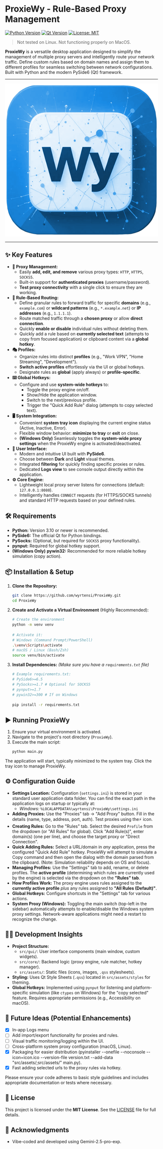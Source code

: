# ProxieWy - Rule-Based Proxy Management

[![Python Version](https://img.shields.io/badge/python-3.10+-blue.svg)](https://www.python.org/downloads/)
[![Qt Version](https://img.shields.io/badge/Qt%20for%20Python-PySide6-green.svg)](https://www.qt.io/qt-for-python)
[![License: MIT](https://img.shields.io/badge/License-MIT-yellow.svg)](https://opensource.org/licenses/MIT)

> Not tested on Linux. Not functioning properly on MacOS.

**ProxieWy** is a versatile desktop application designed to simplify the management of multiple proxy servers and intelligently route your network traffic. Define custom rules based on domain names and assign them to different profiles for seamless switching between network configurations. Built with Python and the modern PySide6 (Qt) framework.

---

![Logo](logo.png)

---

## ✨ Key Features

*   **🚀 Proxy Management:**
    *   Easily **add, edit, and remove** various proxy types: `HTTP`, `HTTPS`, `SOCKS5`.
    *   Built-in support for **authenticated proxies** (username/password).
    *   **Test proxy connectivity** with a single click to ensure they are working.
*   **🚦 Rule-Based Routing:**
    *   Define granular rules to forward traffic for specific **domains** (e.g., `example.com`) or **wildcard patterns** (e.g., `*.example.net`) or **IP addresses** (e.g., `1.1.1.1`).
    *   Route matched traffic through a **chosen proxy** or allow **direct connection**.
    *   Quickly **enable or disable** individual rules without deleting them.
    *   Quickly add a rule based on **currently selected text** (attempts to copy from focused application) or clipboard content via a **global hotkey**.
*   **🎭 Profiles:**
    *   Organize rules into distinct **profiles** (e.g., "Work VPN", "Home Streaming", "Development").
    *   **Switch active profiles** effortlessly via the UI or global hotkeys.
    *   Designate rules as **global** (apply always) or **profile-specific**.
*   **⌨️ Global Hotkeys:**
    *   Configure and use **system-wide hotkeys** to:
        *   Toggle the proxy engine on/off.
        *   Show/Hide the application window.
        *   Switch to the next/previous profile.
        *   Trigger the "Quick Add Rule" dialog (attempts to copy selected text).
*   **🖥️ System Integration:**
    *   Convenient **system tray icon** displaying the current engine status (Active, Inactive, Error).
    *   Flexible window behavior: **minimize to tray** or **exit** on close.
    *   **(Windows Only)** Seamlessly toggles the **system-wide proxy settings** when the ProxieWy engine is activated/deactivated.
*   **🎨 User Interface:**
    *   Modern and intuitive UI built with **PySide6**.
    *   Choose between **Dark** and **Light** visual themes.
    *   Integrated **filtering** for quickly finding specific proxies or rules.
    *   Dedicated **Logs view** to see console output directly within the application.
*   **⚙️ Core Engine:**
    *   Lightweight local proxy server listens for connections (default: `127.0.0.1:8080`).
    *   Intelligently handles `CONNECT` requests (for HTTPS/SOCKS tunnels) and standard HTTP requests based on your defined rules.

## 🛠️ Requirements

*   **Python:** Version 3.10 or newer is recommended.
*   **PySide6:** The official Qt for Python bindings.
*   **PySocks:** (Optional, but required for `SOCKS5` proxy functionality).
*   **pynput:** Required for global hotkey support.
*   **(Windows Only)** **pywin32:** Recommended for more reliable hotkey simulation (copy action).

## 📦 Installation & Setup

1.  **Clone the Repository:**
    ```bash
    git clone https://github.com/wyrtensi/ProxieWy.git
    cd ProxieWy
    ```

2.  **Create and Activate a Virtual Environment** (Highly Recommended):
    ```bash
    # Create the environment
    python -m venv venv

    # Activate it:
    # Windows (Command Prompt/PowerShell)
    .\venv\Scripts\activate
    # macOS / Linux (Bash/Zsh)
    source venv/bin/activate
    ```

3.  **Install Dependencies:**
    *(Make sure you have a `requirements.txt` file)*
    ```bash
    # Example requirements.txt:
    # PySide6>=6.5
    # PySocks>=1.7 # Optional for SOCKS5
    # pynput>=1.7
    # pywin32>=300 # If on Windows

    pip install -r requirements.txt
    ```

## ▶️ Running ProxieWy

1.  Ensure your virtual environment is activated.
2.  Navigate to the project's root directory (`ProxieWy`).
3.  Execute the main script:
    ```bash
    python main.py
    ```

The application will start, typically minimized to the system tray. Click the tray icon to manage ProxieWy.

## ⚙️ Configuration Guide

*   **Settings Location:** Configuration (`settings.ini`) is stored in your standard user application data folder. You can find the exact path in the application logs on startup or typically at:
    *   *Windows:* `%LOCALAPPDATA%\wyrtensi\ProxieWy\settings.ini`
*   **Adding Proxies:** Use the "Proxies" tab -> "Add Proxy" button. Fill in the details (name, type, address, port, auth). Test proxies using the⚡️ icon.
*   **Creating Rules:** Go to the "Rules" tab. Select the desired `Profile` from the dropdown (or "All Rules" for global). Click "Add Rule(s)", enter domain(s) (one per line), and choose the target proxy or "Direct Connection".
*   **Quick Adding Rules:** Select a URL/domain in *any* application, press the configured "Quick Add Rule" hotkey. ProxieWy will attempt to simulate a Copy command and then open the dialog with the domain parsed from the clipboard. (Note: Simulation reliability depends on OS and focus).
*   **Managing Profiles:** Use the "Settings" tab to add, rename, or delete profiles. The **active profile** (determining which rules are currently used by the engine) is selected via the dropdown on the **"Rules" tab**.
*   **How Profiles Work:** The proxy engine uses rules assigned to the **currently active profile** *plus* any rules assigned to **"All Rules (Default)"**.
*   **Global Hotkeys:** Configure shortcuts in the "Settings" tab for various actions.
*   **System Proxy (Windows):** Toggling the main switch (top-left in the sidebar) automatically attempts to enable/disable the Windows system proxy settings. Network-aware applications might need a restart to recognize the change.

## 🧑‍💻 Development Insights

*   **Project Structure:**
    *   `src/gui/`: User interface components (main window, custom widgets).
    *   `src/core/`: Backend logic (proxy engine, rule matcher, hotkey manager).
    *   `src/assets/`: Static files (icons, images, `.qss` stylesheets).
*   **Styling:** Uses Qt Style Sheets (`.qss`) located in `src/assets/styles` for theming.
*   **Global Hotkeys:** Implemented using `pynput` for listening and platform-specific simulation (like `ctypes` on Windows) for the "copy selected" feature. Requires appropriate permissions (e.g., Accessibility on macOS).

## 🌱 Future Ideas (Potential Enhancements)

*   [x] In-app Logs menu
*   [ ] Add import/export functionality for proxies and rules.
*   [ ] Visual traffic monitoring/logging within the UI.
*   [ ] Cross-platform system proxy configuration (macOS, Linux).
*   [x] Packaging for easier distribution (pyinstaller --onefile --noconsole --icon=icon.ico --version-file version.txt --add-data "src/assets/;src/assets/" main.py).
*   [x] Fast adding selected urls to the proxy rules via hotkey.

Please ensure your code adheres to basic style guidelines and includes appropriate documentation or tests where necessary.

## 📜 License

This project is licensed under the **MIT License**. See the [LICENSE](LICENSE) file for full details.

## 🙏 Acknowledgments

*   Vibe-coded and developed using Gemini-2.5-pro-exp.
